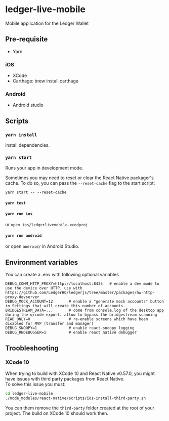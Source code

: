 # ledger-live-mobile

Mobile application for the Ledger Wallet

## Pre-requisite

- Yarn

### iOS

- XCode
- Carthage: brew install carthage

### Android

- Android studio

## Scripts

### `yarn install`

install dependencies.

### `yarn start`

Runs your app in development mode.

Sometimes you may need to reset or clear the React Native packager's cache. To do so, you can pass the `--reset-cache` flag to the start script:

```
yarn start -- --reset-cache
```

#### `yarn test`

#### `yarn run ios`

or `open ios/ledgerlivemobile.xcodproj`

#### `yarn run android`

or open `android/` in Android Studio.

## Environment variables

You can create a .env with following optional variables

```
DEBUG_COMM_HTTP_PROXY=http://localhost:8435   # enable a dev mode to use the device over HTTP. use with https://github.com/LedgerHQ/ledgerjs/tree/master/packages/hw-http-proxy-devserver
DEBUG_MOCK_ACCOUNT=12       # enable a "generate mock accounts" button in Settings that will create this number of accounts.
BRIDGESTREAM_DATA=...       # come from console.log of the desktop app during the qrcode export. allow to bypass the bridgestream scanning
READ_ONLY=0                 # re-enable screens which have been disabled for MVP (transfer and manager)
DEBUG_SNOOPY=1              # enable react-snoopy logging
DEBUG_RNDEBUGGER=1          # enable react native debugger
```

## Troobleshooting

### XCode 10

When trying to build with XCode 10 and React Native v0.57.0, you might have issues with third party packages from React Native.  
To solve this issue you must:

```sh
cd ledger-live-mobile
./node_modules/react-native/scripts/ios-install-third-party.sh
```

You can them remove the `third-party` folder created at the root of your project.
The build on XCode 10 should work then.

